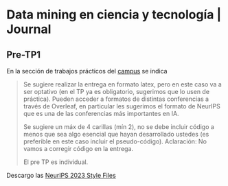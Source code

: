 # Data mining en ciencia y tecnología | Journal

## Pre-TP1
En la sección de trabajos prácticos del [campus](https://datamining.dc.uba.ar/campus/course/view.php?id=37) se indica
> Se sugiere realizar la entrega en formato latex, pero en este caso va a ser optativo (en el TP ya es obligatorio, sugerimos que lo usen de práctica). Pueden acceder a formatos de distintas conferencias a través de Overleaf, en particular les sugerimos el formato de NeurIPS que es una de las conferencias más importantes en IA.
>
>Se sugiere un máx de 4 carillas (mín 2), no se debe incluir código a menos que sea algo esencial que hayan desarrollado ustedes (es preferible en este caso incluir el pseudo-código). Aclaración: No vamos a corregir código en la entrega.
>
>El pre TP es individual.

Descargo las [NeurIPS 2023 Style Files](https://neurips.cc/Conferences/2023/PaperInformation/StyleFiles)